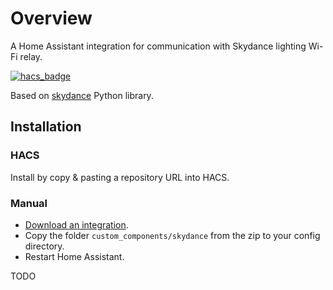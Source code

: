 # Overview

A Home Assistant integration for communication with Skydance lighting Wi-Fi relay.

[![hacs_badge](https://img.shields.io/badge/HACS-Default-orange.svg)](https://github.com/custom-components/hacs)

Based on [skydance](https://github.com/tomasbedrich/skydance) Python library.

## Installation

### HACS
Install by copy & pasting a repository URL into HACS.

### Manual
- [Download an integration](https://github.com/tomasbedrich/home-assistant-skydance/archive/master.zip).
- Copy the folder `custom_components/skydance` from the zip to your config directory.
- Restart Home Assistant.

TODO
